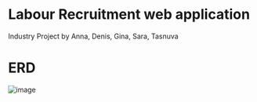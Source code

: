 # Labour Recruitment web application
Industry Project by Anna, Denis, Gina, Sara, Tasnuva

# ERD
![image](https://user-images.githubusercontent.com/55157299/79377166-1ebb0a00-7f10-11ea-80c1-fcdf115756a3.png)
